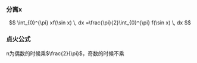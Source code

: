 ### 分离x

$$
\int_{0}^{\pi} xf(\sin x) \, dx =\frac{\pi}{2}\int_{0}^{\pi} f(\sin x) \, dx
$$
### 点火公式

n为偶数的时候乘$\frac{2}{\pi}$，奇数的时候不乘

